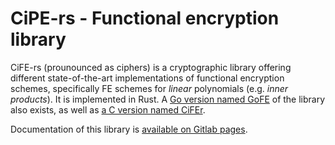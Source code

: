 # CiPE-rs - Functional encryption library

CiFE-rs (prounounced as ciphers) is a cryptographic library offering different state-of-the-art implementations of functional encryption schemes,
specifically FE schemes for *linear* polynomials (e.g. *inner products*).
It is implemented in Rust.
A [Go version named GoFE](https://github.com/fentec-project/gofe) of the library also exists,
as well as [a C version named CiFEr](https://github.com/fentec-project/CiFEr).

Documentation of this library is [available on Gitlab
pages](https://etrovub.gitlab.io/smartnets/cife-rs/doc/cife_rs/index.html).
